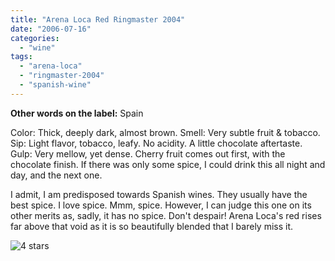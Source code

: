 ```yaml
---
title: "Arena Loca Red Ringmaster 2004"
date: "2006-07-16"
categories:
  - "wine"
tags:
  - "arena-loca"
  - "ringmaster-2004"
  - "spanish-wine"
---
```


**Other words on the label:** Spain

Color: Thick, deeply dark, almost brown. Smell: Very subtle fruit & tobacco. Sip: Light flavor, tobacco, leafy. No acidity. A little chocolate aftertaste. Gulp: Very mellow, yet dense. Cherry fruit comes out first, with the chocolate finish. If there was only some spice, I could drink this all night and day, and the next one.

I admit, I am predisposed towards Spanish wines. They usually have the best spice. I love spice. Mmm, spice. However, I can judge this one on its other merits as, sadly, it has no spice. Don't despair! Arena Loca's red rises far above that void as it is so beautifully blended that I barely miss it.

![4 stars](http://s3.amazonaws.com/thegourmez-wpmedia/2009/02/rating_truffle1.gif "rating_truffle1")
